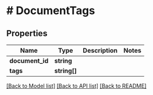 # # DocumentTags

## Properties

Name | Type | Description | Notes
------------ | ------------- | ------------- | -------------
**document_id** | **string** |  |
**tags** | **string[]** |  |

[[Back to Model list]](../../README.md#models) [[Back to API list]](../../README.md#endpoints) [[Back to README]](../../README.md)
